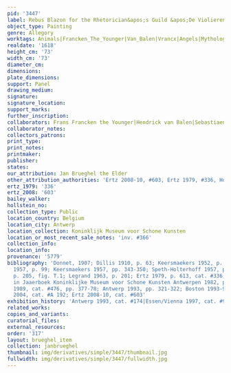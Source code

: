 ```yaml
---
pid: '3447'
label: Rebus Blazon for the Rhetorician&apos;s Guild &apos;De Violieren&apos;
object_type: Painting
genre: Allegory
worktags: Animals|Francken_The_Younger|Van_Balen|Vrancx|Angels|Mythological|Flowers
realdate: '1618'
height_cm: '73'
width_cm: '73'
diameter_cm:
dimensions:
plate_dimensions:
support: Panel
drawing_medium:
signature:
signature_location:
support_marks:
further_inscription:
collaborators: Frans Francken the Younger|Hendrick van Balen|Sebastiaen Vrancx
collaborator_notes:
collectors_patrons:
print_type:
print_notes:
printmaker:
publisher:
states:
our_attribution: Jan Brueghel the Elder
other_attribution_authorities: 'Ertz 2008-10, #603, Ertz 1979, #336, Honig database'
ertz_1979: '336'
ertz_2008: '603'
bailey_walker:
hollstein_no:
collection_type: Public
location_country: Belgium
location_city: Antwerp
location_collection: Koninklijk Museum voor Schone Kunsten
location_or_most_recent_sale_notes: 'inv. #366'
collection_info:
location_info:
provenance: '5779'
bibliography: 'Donnet, 1907; Dillis 1910, p. 63; Keersmaekers 1952, p. 41 ff.; Winner
  1957, p. 99; Keersmaekers 1957, pp. 343-350; Speth-Holterhoff 1957, p. 48, n. 64;
  p. 205, fig. T.1; Legrand 1963, p. 201; Ertz 1979, p. 613, cat. #336; Keersmaekers,
  in Jaaerboek Koninklijke Museum voor Schone Kunsten Antwerpen 1982, p 165-186; Härting
  1989, cat. #476, pp. 377-78; Antwerp 1993, pp. 321-322; Boston 1993-94, p. 57; Werche
  2004, cat. #A 192; Ertz 2008-10, cat. #603'
exhibition_history: 'Antwerp 1993, cat. #174|Essen/Vienna 1997, cat. #95'
related_works:
copies_and_variants:
curatorial_files:
external_resources:
order: '317'
layout: brueghel_item
collection: janbrueghel
thumbnail: img/derivatives/simple/3447/thumbnail.jpg
fullwidth: img/derivatives/simple/3447/fullwidth.jpg
---
```

